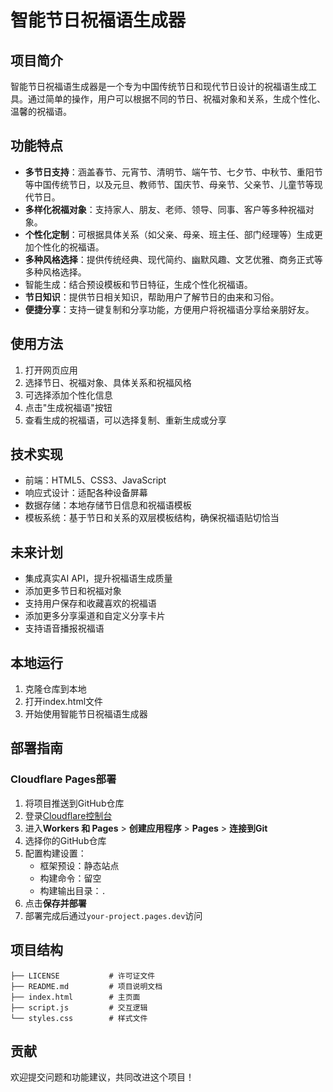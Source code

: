 # 智能节日祝福语生成器

## 项目简介

智能节日祝福语生成器是一个专为中国传统节日和现代节日设计的祝福语生成工具。通过简单的操作，用户可以根据不同的节日、祝福对象和关系，生成个性化、温馨的祝福语。

## 功能特点

- **多节日支持**：涵盖春节、元宵节、清明节、端午节、七夕节、中秋节、重阳节等中国传统节日，以及元旦、教师节、国庆节、母亲节、父亲节、儿童节等现代节日。
- **多样化祝福对象**：支持家人、朋友、老师、领导、同事、客户等多种祝福对象。
- **个性化定制**：可根据具体关系（如父亲、母亲、班主任、部门经理等）生成更加个性化的祝福语。
- **多种风格选择**：提供传统经典、现代简约、幽默风趣、文艺优雅、商务正式等多种风格选择。
- 智能生成：结合预设模板和节日特征，生成个性化祝福语。
- **节日知识**：提供节日相关知识，帮助用户了解节日的由来和习俗。
- **便捷分享**：支持一键复制和分享功能，方便用户将祝福语分享给亲朋好友。

## 使用方法

1. 打开网页应用
2. 选择节日、祝福对象、具体关系和祝福风格
3. 可选择添加个性化信息
4. 点击"生成祝福语"按钮
5. 查看生成的祝福语，可以选择复制、重新生成或分享

## 技术实现

- 前端：HTML5、CSS3、JavaScript
- 响应式设计：适配各种设备屏幕
- 数据存储：本地存储节日信息和祝福语模板
- 模板系统：基于节日和关系的双层模板结构，确保祝福语贴切恰当

## 未来计划

- 集成真实AI API，提升祝福语生成质量
- 添加更多节日和祝福对象
- 支持用户保存和收藏喜欢的祝福语
- 添加更多分享渠道和自定义分享卡片
- 支持语音播报祝福语

## 本地运行

1. 克隆仓库到本地
2. 打开index.html文件
3. 开始使用智能节日祝福语生成器

## 部署指南

### Cloudflare Pages部署
1. 将项目推送到GitHub仓库
2. 登录[Cloudflare控制台](https://dash.cloudflare.com/)
3. 进入**Workers 和 Pages** > **创建应用程序** > **Pages** > **连接到Git**
4. 选择你的GitHub仓库
5. 配置构建设置：
   - 框架预设：静态站点
   - 构建命令：留空
   - 构建输出目录：`.`
6. 点击**保存并部署**
7. 部署完成后通过`your-project.pages.dev`访问

## 项目结构

```
├── LICENSE           # 许可证文件
├── README.md         # 项目说明文档
├── index.html        # 主页面
├── script.js         # 交互逻辑
└── styles.css        # 样式文件
```

## 贡献

欢迎提交问题和功能建议，共同改进这个项目！
